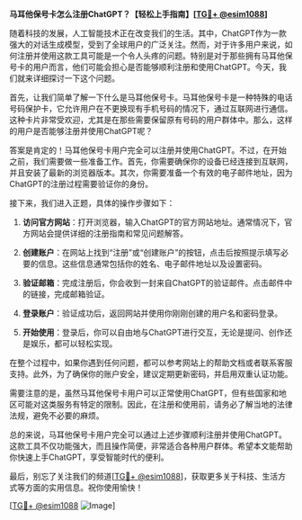 **马耳他保号卡怎么注册ChatGPT？【轻松上手指南】[[TG💪+ @esim1088](https://t.me/s/esim1088)]**

随着科技的发展，人工智能技术正在改变我们的生活。其中，ChatGPT作为一款强大的对话生成模型，受到了全球用户的广泛关注。然而，对于许多用户来说，如何注册并使用这款工具可能是一个令人头疼的问题。特别是对于那些拥有马耳他保号卡的用户而言，他们可能会担心是否能够顺利注册和使用ChatGPT。今天，我们就来详细探讨一下这个问题。

首先，让我们简单了解一下什么是马耳他保号卡。马耳他保号卡是一种特殊的电话号码保护卡，它允许用户在不更换现有手机号码的情况下，通过互联网进行通信。这种卡片非常受欢迎，尤其是在那些需要保留原有号码的用户群体中。那么，这样的用户是否能够注册并使用ChatGPT呢？

答案是肯定的！马耳他保号卡用户完全可以注册并使用ChatGPT。不过，在开始之前，我们需要做一些准备工作。首先，你需要确保你的设备已经连接到互联网，并且安装了最新的浏览器版本。其次，你需要准备一个有效的电子邮件地址，因为ChatGPT的注册过程需要验证你的身份。

接下来，我们进入正题，具体的操作步骤如下：

1. **访问官方网站**：打开浏览器，输入ChatGPT的官方网站地址。通常情况下，官方网站会提供详细的注册指南和常见问题解答。

2. **创建账户**：在网站上找到“注册”或“创建账户”的按钮，点击后按照提示填写必要的信息。这些信息通常包括你的姓名、电子邮件地址以及设置密码。

3. **验证邮箱**：完成注册后，你会收到一封来自ChatGPT的验证邮件。点击邮件中的链接，完成邮箱验证。

4. **登录账户**：验证成功后，返回网站并使用你刚刚创建的用户名和密码登录。

5. **开始使用**：登录后，你可以自由地与ChatGPT进行交互，无论是提问、创作还是娱乐，都可以轻松实现。

在整个过程中，如果你遇到任何问题，都可以参考网站上的帮助文档或者联系客服支持。此外，为了确保你的账户安全，建议定期更新密码，并启用双重认证功能。

需要注意的是，虽然马耳他保号卡用户可以正常使用ChatGPT，但有些国家和地区可能对这类服务有特定的限制。因此，在注册和使用前，请务必了解当地的法律法规，避免不必要的麻烦。

总的来说，马耳他保号卡用户完全可以通过上述步骤顺利注册并使用ChatGPT。这款工具不仅功能强大，而且操作简便，非常适合各种用户群体。希望本文能帮助你快速上手ChatGPT，享受智能时代的便利。

最后，别忘了关注我们的频道[[TG💪+ @esim1088](https://t.me/s/esim1088)]，获取更多关于科技、生活方式等方面的实用信息。祝你使用愉快！

[[TG💪+ @esim1088](https://t.me/s/esim1088) ![Image](https://i.postimg.cc/4NQfJmqS/Snipaste-2025-05-13-00-14-12.png)]